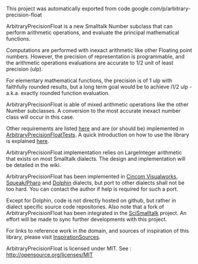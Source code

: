 This project was automatically exported from code.google.com/p/arbitrary-precision-float 

ArbitraryPrecisionFloat is a new Smalltalk Number subclass that can perform arithmetic operations, and evaluate the principal mathematical functions.

Computations are performed with inexact arithmetic like other Floating point numbers. However, the precision of representation is programmable, and the arithmetic operations evaluations are accurate to 1/2 unit of least precision (ulp).

For elementary mathematical functions, the precision is of 1 ulp with faithfully rounded results, but a long term goal would be to achieve i1/2 ulp - a.k.a. exactly rounded function evaluation.

ArbitraryPrecisionFloat is able of mixed arithmetic operations like the other Number subclasses. A conversion to the most accurate inexact number class will occur in this case.

Other requirements are listed [here](https://github.com/nicolas-cellier-aka-nice/arbitrary-precision-float/wiki/Requirements) and are (or should be) implemented in [ArbitraryPrecisionFloatTests](https://github.com/nicolas-cellier-aka-nice/arbitrary-precision-float/wiki/ArbitraryPrecisionFloatTests). A quick introduction on how to use the library is explained [here](https://github.com/nicolas-cellier-aka-nice/arbitrary-precision-float/wiki/UsingArbitraryPrecisionFloat).

ArbitraryPrecisionFloat implementation relies on LargeInteger arithmetic that exists on most Smalltalk dialects. The design and implementation will be detailed in the wiki.

ArbitraryPrecisionFloat has been implemented in [Cincom Visualworks](https://github.com/nicolas-cellier-aka-nice/arbitrary-precision-float/wiki/ArbitraryPrecisionFloatForVisualWorks), [Squeak/Pharo](https://github.com/nicolas-cellier-aka-nice/arbitrary-precision-float/wiki/ArbitraryPrecisionFloatForSqueakAndPharo) and [Dolphin](https://github.com/nicolas-cellier-aka-nice/arbitrary-precision-float/wiki/ArbitraryPrecisionFloatForDolphin) dialects, but port to other dialects shall not be too hard. You can contact the author if help is required for such a port.

Except for Dolphin, code is not directly hosted on github, but rather in dialect specific source code repositories. Also note that a fork of ArbitraryPrecisionFloat has been integrated in the [SciSmalltalk](https://github.com/SergeStinckwich/SciSmalltalk) project. An effort will be made to sync further developments with this project.

For links to reference work in the domain, and sources of inspiration of this library, please visit [InspirationSources](https://github.com/nicolas-cellier-aka-nice/arbitrary-precision-float/wiki/InspirationSources).

ArbitraryPrecisionFloat is licensed under MIT. See : http://opensource.org/licenses/MIT
